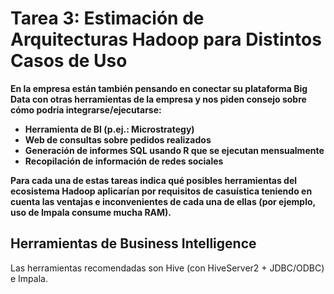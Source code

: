 # Tarea 3: Estimación de Arquitecturas Hadoop para Distintos Casos de Uso

<strong>En la empresa están también pensando en conectar su plataforma Big Data con otras herramientas de la empresa y nos piden consejo sobre cómo podría integrarse/ejecutarse:
* Herramienta de BI (p.ej.: Microstrategy)
* Web de consultas sobre pedidos realizados
* Generación de informes SQL usando R que se ejecutan mensualmente
* Recopilación de información de redes sociales

Para cada una de estas tareas indica qué posibles herramientas del ecosistema Hadoop aplicarían por requisitos de casuística teniendo en cuenta las ventajas e inconvenientes de cada una de ellas (por ejemplo, uso de Impala consume mucha RAM).</strong>

##

## Herramientas de Business Intelligence

Las herramientas recomendadas son Hive (con HiveServer2 + JDBC/ODBC) e Impala.


